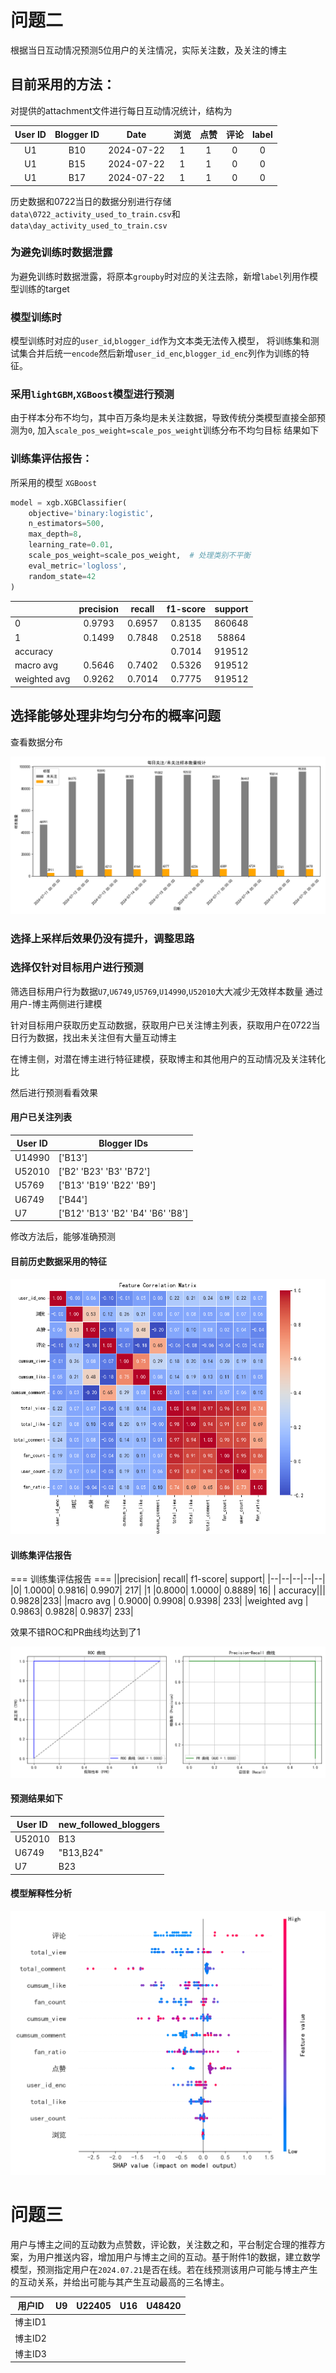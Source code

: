 # 问题二
根据当日互动情况预测5位用户的关注情况，实际关注数，及关注的博主
## 目前采用的方法：

对提供的attachment文件进行每日互动情况统计，结构为

|User ID|Blogger ID|Date|浏览|点赞|评论|label|
|:--:|:--:|:--:|:--:|:--:|:--:|:--:|
|U1|B10|2024-07-22|1|1|0|0|
|U1|B15|2024-07-22|1|1|0|0|
|U1|B17|2024-07-22|1|1|0|0|

历史数据和0722当日的数据分别进行存储`data\0722_activity_used_to_train.csv`和`data\day_activity_used_to_train.csv`

### 为避免训练时数据泄露
为避免训练时数据泄露，将原本`groupby`时对应的关注去除，新增`label`列用作模型训练的target

### 模型训练时
模型训练时对应的`user_id`,`blogger_id`作为文本类无法传入模型，
将训练集和测试集合并后统一`encode`然后新增`user_id_enc`,`blogger_id_enc`列作为训练的特征。

### 采用`lightGBM`,`XGBoost`模型进行预测

由于样本分布不均匀，其中百万条均是未关注数据，导致传统分类模型直接全部预测为`0`,
加入`scale_pos_weight=scale_pos_weight`训练分布不均匀目标
结果如下

### 训练集评估报告：
所采用的模型
`XGBoost`

```python
model = xgb.XGBClassifier(
    objective='binary:logistic',
    n_estimators=500,
    max_depth=8,
    learning_rate=0.01,
    scale_pos_weight=scale_pos_weight,  # 处理类别不平衡
    eval_metric='logloss',
    random_state=42
)
```

||precision|recall|f1-score|support|
|:--|:--:|:--:|:--:|:--:|
|0|0.9793|0.6957|0.8135|860648|
|1|0.1499|0.7848|0.2518|58864|
|accuracy|||0.7014|919512|
|macro avg|0.5646|0.7402|0.5326|919512|
|weighted avg|0.9262|0.7014|0.7775|919512|

## 选择能够处理非均匀分布的概率问题
查看数据分布

![数据分布图](./assets/data_distribute.png)

### 选择上采样后效果仍没有提升，调整思路

### 选择仅针对目标用户进行预测

筛选目标用户行为数据`U7`,`U6749`,`U5769`,`U14990`,`U52010`大大减少无效样本数量
通过用户-博主两侧进行建模

针对目标用户获取历史互动数据，获取用户已关注博主列表，获取用户在0722当日行为数据，找出未关注但有大量互动博主

在博主侧，对潜在博主进行特征建模，获取博主和其他用户的互动情况及关注转化比

然后进行预测看看效果

#### 用户已关注列表

|User ID|Blogger IDs|
|--|--|
|U14990|['B13']|
|U52010|['B2' 'B23' 'B3' 'B72']|
|U5769|['B13' 'B19' 'B22' 'B9']|
|U6749|['B44']|
|U7|['B12' 'B13' 'B2' 'B4' 'B6' 'B8']|

修改方法后，能够准确预测

#### 目前历史数据采用的特征

![相关性热力图](./assets/%E7%9B%B8%E5%85%B3%E6%80%A7%E7%83%AD%E5%8A%9B%E5%9B%BE.png)



#### 训练集评估报告

=== 训练集评估报告 ===
||precision|    recall|  f1-score|   support|
|--|--|--|--|--|
|0|     1.0000|    0.9816|    0.9907|       217|
|1     |0.8000|    1.0000|    0.8889|        16|
| accuracy||| 0.9828|233|
|macro avg |    0.9000|    0.9908|    0.9398|       233|
|weighted avg    | 0.9863|    0.9828|    0.9837|       233|

效果不错ROC和PR曲线均达到了1

![ROC和PR曲线](./assets/ROC%E5%92%8CPR%E6%9B%B2%E7%BA%BF.png)



#### 预测结果如下

|User ID|new_followed_bloggers|
|--|--|
|U52010|B13|
|U6749|"B13,B24"|
|U7|B23|

#### 模型解释性分析

![SHAP分析图](./assets/shap_summary_plot.png)

# 问题三

用户与博主之间的互动数为点赞数，评论数，关注数之和，平台制定合理的推荐方案，为用户推送内容，增加用户与博主之间的互动。基于附件1的数据，建立数学模型，预测指定用户在`2024.07.21`是否在线。若在线预测该用户可能与博主产生的互动关系，并给出可能与其产生互动最高的三名博主。

| 用户ID  | U9   | U22405 | U16  | U48420 |
| :-------: |------ | :----: | :--: | :----: |
| 博主ID1 |      |        |      |        |
|博主ID2|||||
|博主ID3|||||

